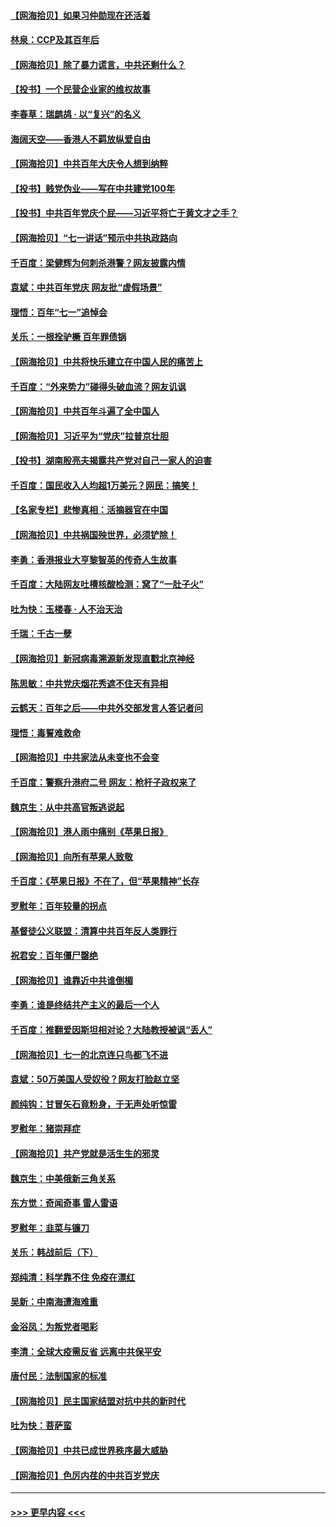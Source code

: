 #### [【网海拾贝】如果习仲勋现在还活着](../pages/nsc993/n13073410.md?t=07081152) 
#### [林泉：CCP及其百年后](../pages/nsc993/n13073226.md?t=07081152) 
#### [【网海拾贝】除了暴力谎言，中共还剩什么？](../pages/nsc993/n13071082.md?t=07081152) 
#### [【投书】一个民营企业家的维权故事](../pages/nsc993/n13070932.md?t=07081152) 
#### [李春草：瑞鹧鸪 · 以“复兴”的名义](../pages/nsc993/n13069984.md?t=07081152) 
#### [海阔天空——香港人不羁放纵爱自由](../pages/nsc993/n13069407.md?t=07081152) 
#### [【网海拾贝】中共百年大庆令人想到纳粹](../pages/nsc993/n13068483.md?t=07081152) 
#### [【投书】贱党伪业——写在中共建党100年](../pages/nsc993/n13067843.md?t=07081152) 
#### [【投书】中共百年党庆个屁——习近平将亡于黄文才之手？](../pages/nsc993/n13067425.md?t=07081152) 
#### [【网海拾贝】“七一讲话”预示中共执政路向](../pages/nsc993/n13066434.md?t=07081152) 
#### [千百度：梁健辉为何刺杀港警？网友披露内情](../pages/nsc993/n13066979.md?t=07081152) 
#### [袁斌：中共百年党庆 网友批“虚假场景”](../pages/nsc993/n13066385.md?t=07081152) 
#### [理悟：百年“七一”追悼会](../pages/nsc993/n13066106.md?t=07081152) 
#### [关乐：一根拴驴橛 百年罪债锅](../pages/nsc993/n13066089.md?t=07081152) 
#### [【网海拾贝】中共将快乐建立在中国人民的痛苦上](../pages/nsc993/n13064939.md?t=07081152) 
#### [千百度：“外来势力”碰得头破血流？网友讥讽](../pages/nsc993/n13064878.md?t=07081152) 
#### [【网海拾贝】中共百年斗遍了全中国人](../pages/nsc993/n13060020.md?t=07081152) 
#### [【网海拾贝】习近平为“党庆”拉普京壮胆](../pages/nsc993/n13057781.md?t=07081152) 
#### [【投书】湖南殷亮夫揭露共产党对自己一家人的迫害](../pages/nsc993/n13057744.md?t=07081152) 
#### [千百度：国民收入人均超1万美元？网民：搞笑！](../pages/nsc993/n13057692.md?t=07081152) 
#### [【名家专栏】悲惨真相：活摘器官在中国](../pages/nsc993/n13056611.md?t=07081152) 
#### [【网海拾贝】中共祸国殃世界，必须铲除！](../pages/nsc993/n13056011.md?t=07081152) 
#### [李勇：香港报业大亨黎智英的传奇人生故事](../pages/nsc993/n13055258.md?t=07081152) 
#### [千百度：大陆网友吐槽核酸检测：窝了“一肚子火”](../pages/nsc993/n13055194.md?t=07081152) 
#### [吐为快：玉楼春 · 人不治天治](../pages/nsc993/n13054028.md?t=07081152) 
#### [千瑞：千古一孽](../pages/nsc993/n13054016.md?t=07081152) 
#### [【网海拾贝】新冠病毒溯源新发现直戳北京神经](../pages/nsc993/n13052425.md?t=07081152) 
#### [陈思敏：中共党庆烟花秀遮不住天有异相](../pages/nsc993/n13052020.md?t=07081152) 
#### [云鹤天：百年之后——中共外交部发言人答记者问](../pages/nsc993/n13051604.md?t=07081152) 
#### [理悟：毒誓难救命](../pages/nsc993/n13051601.md?t=07081152) 
#### [【网海拾贝】中共家法从未变也不会变](../pages/nsc993/n13050366.md?t=07081152) 
#### [千百度：警察升港府二号 网友：枪杆子政权来了](../pages/nsc993/n13050261.md?t=07081152) 
#### [魏京生：从中共高官叛逃说起](../pages/nsc993/n13048997.md?t=07081152) 
#### [【网海拾贝】港人雨中痛别《苹果日报》](../pages/nsc993/n13048941.md?t=07081152) 
#### [【网海拾贝】向所有苹果人致敬](../pages/nsc993/n13046795.md?t=07081152) 
#### [千百度：《苹果日报》不在了，但“苹果精神”长存](../pages/nsc993/n13046703.md?t=07081152) 
#### [罗慰年：百年较量的拐点](../pages/nsc993/n13046542.md?t=07081152) 
#### [基督徒公义联盟：清算中共百年反人类罪行](../pages/nsc993/n13046499.md?t=07081152) 
#### [祝君安：百年僵尸罄绝](../pages/nsc993/n13045595.md?t=07081152) 
#### [【网海拾贝】谁靠近中共谁倒楣](../pages/nsc993/n13044667.md?t=07081152) 
#### [李勇：谁是终结共产主义的最后一个人](../pages/nsc993/n13044397.md?t=07081152) 
#### [千百度：推翻爱因斯坦相对论？大陆教授被讽“丢人”](../pages/nsc993/n13043908.md?t=07081152) 
#### [【网海拾贝】七一的北京连只鸟都飞不进](../pages/nsc993/n13041377.md?t=07081152) 
#### [袁斌：50万美国人受奴役？网友打脸赵立坚](../pages/nsc993/n13041330.md?t=07081152) 
#### [颜纯钩：甘冒矢石竟粉身，于无声处听惊雷](../pages/nsc993/n13041140.md?t=07081152) 
#### [罗慰年：猪崇拜症](../pages/nsc993/n13041071.md?t=07081152) 
#### [【网海拾贝】共产党就是活生生的邪灵](../pages/nsc993/n13036627.md?t=07081152) 
#### [魏京生：中美俄新三角关系](../pages/nsc993/n13035986.md?t=07081152) 
#### [东方觉：奇闻奇事 雷人雷语](../pages/nsc993/n13035878.md?t=07081152) 
#### [罗慰年：韭菜与镰刀](../pages/nsc993/n13034374.md?t=07081152) 
#### [关乐：韩战前后（下）](../pages/nsc993/n13034113.md?t=07081152) 
#### [郑纯清：科学靠不住 免疫在漂红](../pages/nsc993/n13034093.md?t=07081152) 
#### [吴新：中南海遭海难重](../pages/nsc993/n13034084.md?t=07081152) 
#### [金浴凤：为叛党者喝彩](../pages/nsc993/n13034058.md?t=07081152) 
#### [李清：全球大疫需反省 远离中共保平安](../pages/nsc993/n13033784.md?t=07081152) 
#### [唐付民：法制国家的标准](../pages/nsc993/n13032944.md?t=07081152) 
#### [【网海拾贝】民主国家结盟对抗中共的新时代](../pages/nsc993/n13031717.md?t=07081152) 
#### [吐为快：菩萨蛮](../pages/nsc993/n13030033.md?t=07081152) 
#### [【网海拾贝】中共已成世界秩序最大威胁](../pages/nsc993/n13028138.md?t=07081152) 
#### [【网海拾贝】色厉内荏的中共百岁党庆](../pages/nsc993/n13025582.md?t=07081152) 

----
#### [ >>> 更早内容 <<< ](../indexes/nsc993-earlier.md)
